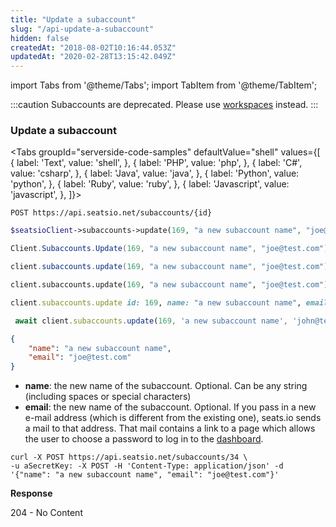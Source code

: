 ```yaml
---
title: "Update a subaccount"
slug: "/api-update-a-subaccount"
hidden: false
createdAt: "2018-08-02T10:16:44.053Z"
updatedAt: "2020-02-28T13:15:42.049Z"
---
```


import Tabs from '@theme/Tabs';
import TabItem from '@theme/TabItem';


:::caution 
Subaccounts are deprecated. Please use [workspaces](api-workspaces) instead.
:::

### Update a subaccount



<Tabs 
  groupId="serverside-code-samples"
  defaultValue="shell"
  values={[
{ label: 'Text', value: 'shell', },
{ label: 'PHP', value: 'php', },
{ label: 'C#', value: 'csharp', },
{ label: 'Java', value: 'java', },
{ label: 'Python', value: 'python', },
{ label: 'Ruby', value: 'ruby', },
{ label: 'Javascript', value: 'javascript', },
]}>
<TabItem value='shell'>

```shell
POST https://api.seatsio.net/subaccounts/{id}
```

</TabItem>
<TabItem value='php'>

```php
$seatsioClient->subaccounts->update(169, "a new subaccount name", "joe@test.com");
```

</TabItem>
<TabItem value='csharp'>

```csharp
Client.Subaccounts.Update(169, "a new subaccount name", "joe@test.com");
```

</TabItem>
<TabItem value='java'>

```java
client.subaccounts.update(169, "a new subaccount name", "joe@test.com");
```

</TabItem>
<TabItem value='python'>

```python
client.subaccounts.update(169, "a new subaccount name", "joe@test.com")
```

</TabItem>
<TabItem value='ruby'>

```ruby
client.subaccounts.update id: 169, name: "a new subaccount name", email: "joe@test.com"
```

</TabItem>
<TabItem value='javascript'>

```javascript
 await client.subaccounts.update(169, 'a new subaccount name', 'john@test.com');
```

</TabItem>
</Tabs>





```json
{
    "name": "a new subaccount name",
    "email": "joe@test.com"
}
```

* **name**: the new name of the subaccount. Optional. Can be any string (including spaces or special characters)
* **email**: the new name of the subaccount. Optional. If you pass in a new e-mail address (which is different from the existing one), seats.io sends a mail to that address. That mail contains a link to a page which allows the user to choose a password to log in to the [dashboard](https://app.seats.io).

```shell
curl -X POST https://api.seatsio.net/subaccounts/34 \
-u aSecretKey: -X POST -H 'Content-Type: application/json' -d '{"name": "a new subaccount name", "email": "joe@test.com"}'
```

**Response**

204 - No Content
